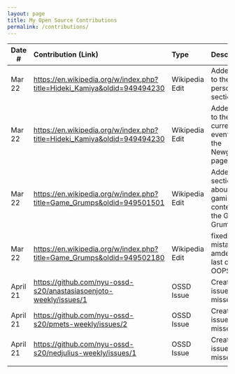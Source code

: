```yaml
---
layout: page
title: My Open Source Contributions
permalink: /contributions/
---
```


<!--
Type of the contribution should be "Wikipedia edit", "OpenStreet Map feature", "Documentation", "Course website", "Blog",
"Browse Add-on", etc.

The description should include a brief summary of what you did.

Replace the first row with your own contribution. 

-->





| Date #       | Contribution (Link)  | Type  | Description |
|---|:---|:---|:---|
|  Mar 22   |   https://en.wikipedia.org/w/index.php?title=Hideki_Kamiya&oldid=949494230 |  Wikipedia Edit  |  Added a bit to the personal life section   |
|  Mar 22   |   https://en.wikipedia.org/w/index.php?title=Hideki_Kamiya&oldid=949494230 |  Wikipedia Edit  | Added a bit to the current events of the Newgrounds page |
|  Mar 22   |   https://en.wikipedia.org/w/index.php?title=Game_Grumps&oldid=949501501 |  Wikipedia Edit  | Added a section about non-gaming content to the Game Grumps wiki |
|  Mar 22   |   https://en.wikipedia.org/w/index.php?title=Game_Grumps&oldid=949502180 |  Wikipedia Edit  | fixed several mistakes I amde in that last one OOPS |
|  April 21   | https://github.com/nyu-ossd-s20/anastasiasoenjoto-weekly/issues/1 |  OSSD Issue | Created issue on missed date |
|  April 21   | https://github.com/nyu-ossd-s20/pmets-weekly/issues/2             |  OSSD Issue | Created issue on missed date |
|  April 21   | https://github.com/nyu-ossd-s20/nedjulius-weekly/issues/1         |  OSSD Issue | Created issue on missed date |
|     |      |     |      |



